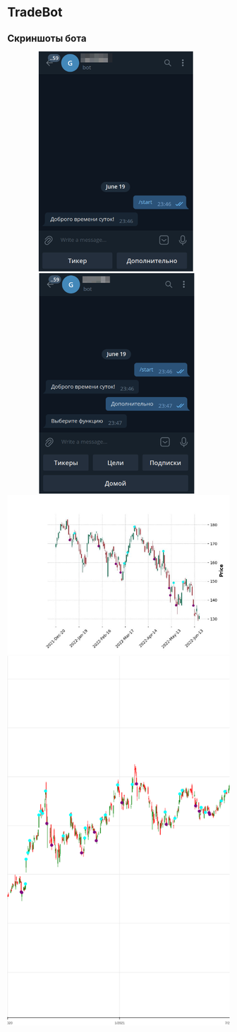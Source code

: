 # TradeBot

## Скриншоты бота
<p align="center">
<img src="images/screenshot1.png" alt="Скриншот №1" height="500">&nbsp;&nbsp;&nbsp;<img src="images/screenshot2.png" alt="Скриншот №2"  height="500">
<img src="images/plot1.jpg" alt="График №1">
<img src="images/plot2.png" alt="График №2">
</p>
